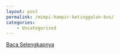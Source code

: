 ```yaml
---
layout: post
permalink: /mimpi-hampir-ketinggalan-bus/
categories:
    - Uncategorized
---
```


[Baca Selengkapnya](/09)